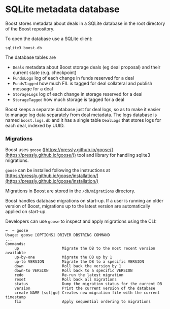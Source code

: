 # SQLite metadata database

Boost stores metadata about deals in a SQLite database in the root directory of the Boost repository.

To open the database use a SQLite client:

`sqlite3 boost.db`

The database tables are

* `Deals` metadata about Boost storage deals (eg deal proposal) and their current state (e.g. checkpoint)
* `FundsLogs` log of each change in funds reserved for a deal
* `FundsTagged` how much FIL is tagged for deal collateral and publish message for a deal
* `StorageLogs` log of each change in storage reserved for a deal
* `StorageTagged` how much storage is tagged for a deal

Boost keeps a separate database just for deal logs, so as to make it easier to manage log data separately from deal metadata. The logs database is named `boost.logs.db` and it has a single table `DealLogs` that stores logs for each deal, indexed by UUID.

### Migrations

Boost uses `goose` ([https://pressly.github.io/goose/](https://pressly.github.io/goose/)) tool and library for handling sqlite3 migrations.

`goose` can be installed following the instructions at [https://pressly.github.io/goose/installation/](https://pressly.github.io/goose/installation/)

Migrations in Boost are stored in the `/db/migrations` directory.

Boost handles database migrations on start-up. If a user is running an older version of Boost, migrations up to the latest version are automatically applied on start-up.

Developers can use `goose` to inspect and apply migrations using the CLI:

```
➜  ~ goose
Usage: goose [OPTIONS] DRIVER DBSTRING COMMAND
...
Commands:
    up                   Migrate the DB to the most recent version available
    up-by-one            Migrate the DB up by 1
    up-to VERSION        Migrate the DB to a specific VERSION
    down                 Roll back the version by 1
    down-to VERSION      Roll back to a specific VERSION
    redo                 Re-run the latest migration
    reset                Roll back all migrations
    status               Dump the migration status for the current DB
    version              Print the current version of the database
    create NAME [sql|go] Creates new migration file with the current timestamp
    fix                  Apply sequential ordering to migrations
```

